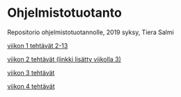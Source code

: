 # Ohjelmistotuotanto
Repositorio ohjelmistotuotannolle, 2019 syksy, Tiera Salmi

[viikon 1 tehtävät 2-13](https://github.com/fir3porkkana/ohtu-2019-viikko1)

[viikon 2 tehtävät (linkki lisätty viikolla 3)](/viikko2)

[viikon 3 tehtävät](/viikko3)

[viikon 4 tehtävät](/viikko4)
